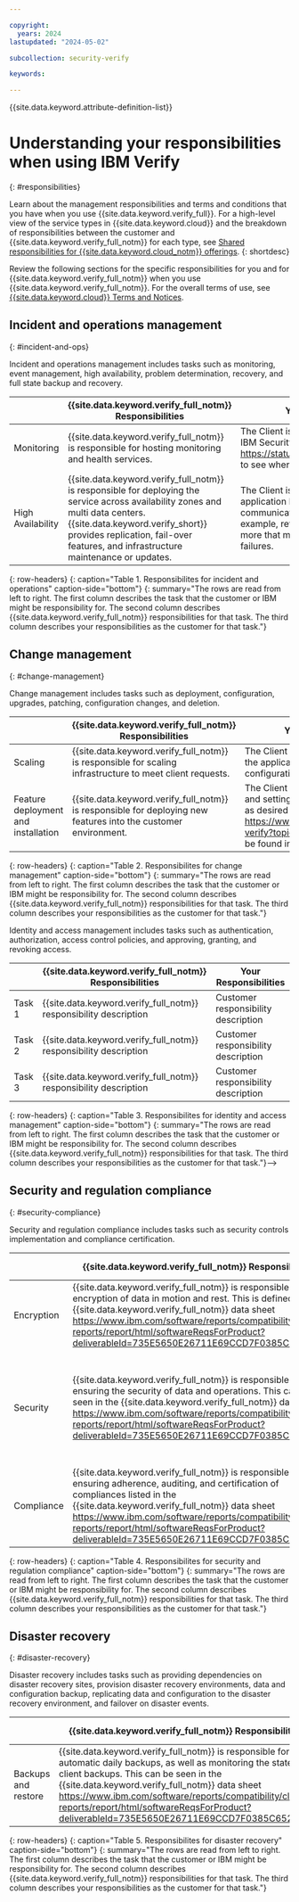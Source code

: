 ```yaml
---

copyright:
  years: 2024
lastupdated: "2024-05-02"

subcollection: security-verify

keywords: 

---
```


{{site.data.keyword.attribute-definition-list}}

# Understanding your responsibilities when using IBM Verify
{: #responsibilities}

<!-- The title of your H1 should be Understanding your responsibilities with using _service-name_, where _service-name_ is the non-trademarked short version keyref. -->

Learn about the management responsibilities and terms and conditions that you have when you use {{site.data.keyword.verify_full}}. For a high-level view of the service types in {{site.data.keyword.cloud}} and the breakdown of responsibilities between the customer and {{site.data.keyword.verify_full_notm}} for each type, see [Shared responsibilities for {{site.data.keyword.cloud_notm}} offerings](/docs/overview?topic=overview-shared-responsibilities).
{: shortdesc}

Review the following sections for the specific responsibilities for you and for {{site.data.keyword.verify_full_notm}} when you use {{site.data.keyword.verify_full_notm}}. For the overall terms of use, see [{{site.data.keyword.cloud}} Terms and Notices](/docs/overview/terms-of-use?topic=overview-terms).

<!-- If you plan to list resource (see resources listed in each table in the platform shared responsibilities topic linked above) responsibility instead of individual tasks, you do not need to include rows for Hypervisor, Physical Servers and memory, Physical storage, Physical network and devices, and Facilities and data centers unless you need to indicate a 'Shared' or 'Customer' responsibility for one of the areas within those Resources. -->

  
## Incident and operations management
{: #incident-and-ops}

<!-- Use this section description exactly as worded. -->
<!-- If there is a task that is the customer's responsibility and you have associated docs for how a customer completes that task, link to it from the Your responsibilities column. -->

Incident and operations management includes tasks such as monitoring, event management, high availability, problem determination, recovery, and full state backup and recovery.

|  | {{site.data.keyword.verify_full_notm}} Responsibilities | Your Responsibilities |
|----------|-----------------------|--------|
|Monitoring| {{site.data.keyword.verify_full_notm}} is responsible for hosting monitoring and health services.  | The Client is responsible for revising the IBM Security status page https://statuspage.ibmcloudsecurity.com/# to see where they may be affected. |
|High Availability| {{site.data.keyword.verify_full_notm}} is responsible for deploying the service across availability zones and multi data centers. {{site.data.keyword.verify_short}} provides replication, fail-over features, and infrastructure maintenance or updates. | The Client is responsible for designing application logic to connect to communicating with the service, for example, retry logins, create users, and more that may be caused by temporary failures. |
{: row-headers}
{: caption="Table 1. Responsibilites for incident and operations" caption-side="bottom"}
{: summary="The rows are read from left to right. The first column describes the task that the customer or IBM might be responsibility for. The second column describes {{site.data.keyword.verify_full_notm}} responsibilities for that task. The third column describes your responsibilities as the customer for that task."}


## Change management
{: #change-management}

<!-- Use this section description exactly as worded. -->
<!-- If there is a task that is the customer's responsibility and you have associated docs for how a customer completes that task, link to it from the Your responsibilities column. -->

Change management includes tasks such as deployment, configuration, upgrades, patching, configuration changes, and deletion.

|  | {{site.data.keyword.verify_full_notm}} Responsibilities | Your Responsibilities |
|----------|-----------------------|--------|
|Scaling| {{site.data.keyword.verify_full_notm}} is responsible for scaling infrastructure to meet client requests.  | The Client is responsible for configuring the application and ensuring the configuration is properly set up. |
|Feature deployment and installation| {{site.data.keyword.verify_full_notm}} is responsible for deploying new features into the customer environment.  | The Client is responsible for configuring and setting up the newly added features as desired to use. What’s new https://www.ibm.com/docs/en/security-verify?topic=overview-whats-new can be found in the Verify documentation. |
{: row-headers}
{: caption="Table 2. Responsibilites for change management" caption-side="bottom"}
{: summary="The rows are read from left to right. The first column describes the task that the customer or IBM might be responsibility for. The second column describes {{site.data.keyword.verify_full_notm}} responsibilities for that task. The third column describes your responsibilities as the customer for that task."}


<!-- 
## Identity and access management
{: #iam-responsibilities}

<!-- Use this section description exactly as worded. -->
<!-- If there is a task that is the customer's responsibility and you have associated docs for how a customer completes that task, link to it from the Your responsibilities column. -->

Identity and access management includes tasks such as authentication, authorization, access control policies, and approving, granting, and revoking access.

|  | {{site.data.keyword.verify_full_notm}} Responsibilities | Your Responsibilities |
|----------|-----------------------|--------|
|Task 1| {{site.data.keyword.verify_full_notm}} responsibility description  | Customer responsibility description |
|Task 2| {{site.data.keyword.verify_full_notm}} responsibility description  | Customer responsibility description |
|Task 3| {{site.data.keyword.verify_full_notm}} responsibility description  | Customer responsibility description |
{: row-headers}
{: caption="Table 3. Responsibilites for identity and access management" caption-side="bottom"}
{: summary="The rows are read from left to right. The first column describes the task that the customer or IBM might be responsibility for. The second column describes {{site.data.keyword.verify_full_notm}} responsibilities for that task. The third column describes your responsibilities as the customer for that task."}-->

## Security and regulation compliance
{: #security-compliance}

<!-- Use this section description exactly as worded. -->
<!-- If there is a task that is the customer's responsibility and you have associated docs for how a customer completes that task, link to it from the Your responsibilities column. -->

Security and regulation compliance includes tasks such as security controls implementation and compliance certification.

|  | {{site.data.keyword.verify_full_notm}} Responsibilities | Your Responsibilities |
|----------|-----------------------|--------|
|Encryption| {{site.data.keyword.verify_full_notm}} is responsible for the encryption of data in motion and rest. This is defined in the {{site.data.keyword.verify_full_notm}} data sheet https://www.ibm.com/software/reports/compatibility/clarity-reports/report/html/softwareReqsForProduct?deliverableId=735E5650E26711E69CCD7F0385C6524D.  | N/A |
|Security| {{site.data.keyword.verify_full_notm}}  is responsible for ensuring the security of data and operations. This can be seen in the {{site.data.keyword.verify_full_notm}} data sheet https://www.ibm.com/software/reports/compatibility/clarity-reports/report/html/softwareReqsForProduct?deliverableId=735E5650E26711E69CCD7F0385C6524D.  | The Client is responsible for managing the account profiles, applications, and other aspects when configuring the service. |
|Compliance| {{site.data.keyword.verify_full_notm}}  is responsible for ensuring adherence, auditing, and certification of compliances listed in the {{site.data.keyword.verify_full_notm}} data sheet https://www.ibm.com/software/reports/compatibility/clarity-reports/report/html/softwareReqsForProduct?deliverableId=735E5650E26711E69CCD7F0385C6524D.  | The Client is responsible as the Data Controller. |
{: row-headers}
{: caption="Table 4. Responsibilites for security and regulation compliance" caption-side="bottom"}
{: summary="The rows are read from left to right. The first column describes the task that the customer or IBM might be responsibility for. The second column describes {{site.data.keyword.verify_full_notm}} responsibilities for that task. The third column describes your responsibilities as the customer for that task."}

## Disaster recovery
{: #disaster-recovery}

<!-- Use this section description exactly as worded. -->
<!-- If there is a task that is the customer's responsibility and you have associated docs for how a customer completes that task, link to it from the Your responsibilities column. -->

Disaster recovery includes tasks such as providing dependencies on disaster recovery sites, provision disaster recovery environments, data and configuration backup, replicating data and configuration to the disaster recovery environment, and failover on disaster events.

|  | {{site.data.keyword.verify_full_notm}} Responsibilities | Your Responsibilities |
|----------|-----------------------|--------|
|Backups and restore| {{site.data.keyword.verify_full_notm}} is responsible for automatic daily backups, as well as monitoring the state of client backups. This can be seen in the {{site.data.keyword.verify_full_notm}} data sheet https://www.ibm.com/software/reports/compatibility/clarity-reports/report/html/softwareReqsForProduct?deliverableId=735E5650E26711E69CCD7F0385C6524D.  | N/A |
{: row-headers}
{: caption="Table 5. Responsibilites for disaster recovery" caption-side="bottom"}
{: summary="The rows are read from left to right. The first column describes the task that the customer or IBM might be responsibility for. The second column describes {{site.data.keyword.verify_full_notm}} responsibilities for that task. The third column describes your responsibilities as the customer for that task."}
